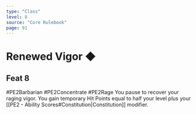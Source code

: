 ```yaml
---
type: "Class"
level: 8
source: "Core Rulebook"
page: 91
---
```

# Renewed Vigor ◆
## Feat 8
#PE2Barbarian #PE2Concentrate #PE2Rage 
You pause to recover your raging vigor. You gain temporary Hit Points equal to half your level plus your [[PE2 - Ability Scores#Constitution|Constitution]] modifier.